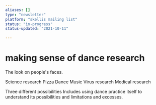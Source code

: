```yaml
---
aliases: []
type: "newsletter"
platform: "skellis mailing list"
status: "in-progress"
status-updated: "2021-10-11"

---
```


# making sense of dance research

The look on people's faces. 

Science research
Pizza
Dance
Music
Virus research 
Medical research 

Three different possibilities 
Includes using dance practice itself to understand its possibilities and limitations and excesses. 

